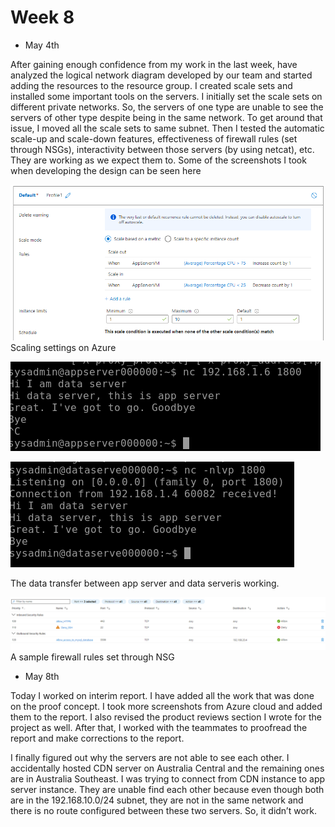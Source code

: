 # Week 8
- May 4th 


After gaining enough confidence from my work in the last week, have analyzed the logical network diagram developed by our team and started adding the resources to the resource group. I created scale sets and installed some important tools on the servers. I initially set the scale sets on different private networks. So, the servers of one type are unable to see the servers of other type despite being in the same network. To get around that issue, I moved all the scale sets to same subnet. Then I tested the automatic scale-up and scale-down features, effectiveness of firewall rules (set through NSGs), interactivity between those servers (by using netcat), etc. They are working as we expect them to. Some of the screenshots I took when developing the design can be seen here

![Scaling settings on Azure](resources/scaling.png)
Scaling settings on Azure

![Appserver](resources/appserver.png)

![Data Server](resources/dataserver.png)

The data transfer between app server and data serveris working.


![Firewall](resources/Firewall.png)
A sample firewall rules set through NSG

- May 8th

Today I worked on interim report. I have added all the work that was done on the proof concept. I took more screenshots from Azure cloud and added them to the report. I also revised the product reviews section I wrote for the project as well. After that, I worked with the teammates to proofread the report and make corrections to the report. 

I finally figured out why the servers are not able to see each other. I accidentally hosted CDN server on Australia Central and the remaining ones are in Australia Southeast. I was trying to connect from CDN instance to app server instance. They are unable find each other because even though both are in the 192.168.10.0/24 subnet, they are not in the same network and there is no route configured between these two servers. So, it didn’t work.  
